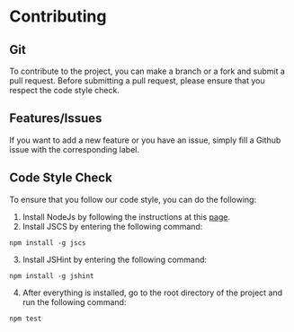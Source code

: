 # Contributing

## Git

To contribute to the project, you can make a branch or a fork and submit a pull request. Before submitting a pull request, please ensure that you respect the code style check.

## Features/Issues

If you want to add a new feature or you have an issue, simply fill a Github issue with the corresponding label.

## Code Style Check

To ensure that you follow our code style, you can do the following:

1. Install NodeJs by following the instructions at this [page](https://nodejs.org/en/download/).
2. Install JSCS by entering the following command:

```
npm install -g jscs
```

3. Install JSHint by entering the following command:

```
npm install -g jshint
```

4. After everything is installed, go to the root directory of the project and run the following command:

```
npm test
```

